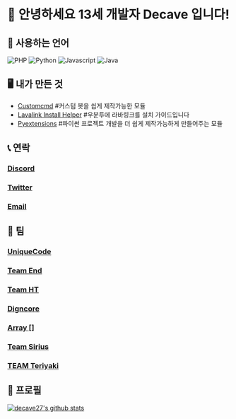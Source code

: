 # 👋 안녕하세요 13세 개발자 Decave 입니다!

## 📄 사용하는 언어 

![PHP](https://img.shields.io/badge/-php-green?logo=php&style=for-the-badge)
![Python](https://img.shields.io/badge/Python-green?logo=Python&style=for-the-badge)
![Javascript](https://img.shields.io/badge/Javascript-green?logo=Javascript&style=for-the-badge)
![Java](https://img.shields.io/badge/Java-green?logo=Java&style=for-the-badge)



## 🖥️ 내가 만든 것
- [Customcmd](https://pypi.org/project/Customcmd/) #커스텀 봇을 쉽게 제작가능한 모듈
- [Lavalink Install Helper](https://github.com/decave27/lavalink-install-helper) #우분투에 라바링크를 설치 가이드입니다
- [Pyextensions](https://github.com/decave27/pyextensions) #파이썬 프로젝트 개발을 더 쉽게 제작가능하게 만들어주는 모듈

## 📞 연락
### [Discord](https://discord.com/users/717044065635532810)
### [Twitter](https://twitter.com/decave27)
### [Email](mailto:decave27@gmail.com)

## 🏢 팀
### [UniqueCode](https://discord.gg/ARCdUzC)
### [Team End](https://discord.gg/dHFzUjz)
### [Team HT](https://discord.gg/dMC7kUy)
### [Digncore](https://discord.gg/RstbdNr)
### [Array []](https://discord.gg/7k5bWur)
### [Team Sirius](https://discord.gg/b9ZhEZh)
### [TEAM Teriyaki](https://discord.gg/3vw3EQc)

## 🧑 프로필
[![decave27's github stats](https://github-readme-stats.vercel.app/api?username=decave27)](https://github.com/decave27)
